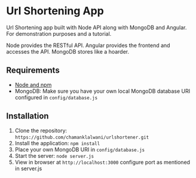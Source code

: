 # Url Shortening App

Url Shortening app built with Node API along with MongoDB and Angular. For demonstration purposes and a tutorial.

Node provides the RESTful API. Angular provides the frontend and accesses the API. MongoDB stores like a hoarder.

## Requirements

- [Node and npm](http://nodejs.org)
- MongoDB: Make sure you have your own local MongoDB database URI configured in `config/database.js`

## Installation

1. Clone the repository: `https://github.com/chamanklalwani/urlshortener.git`
2. Install the application: `npm install`
3. Place your own MongoDB URI in `config/database.js`
3. Start the server: `node server.js`
4. View in browser at `http://localhost:3000` configure port as mentioned in server.js



